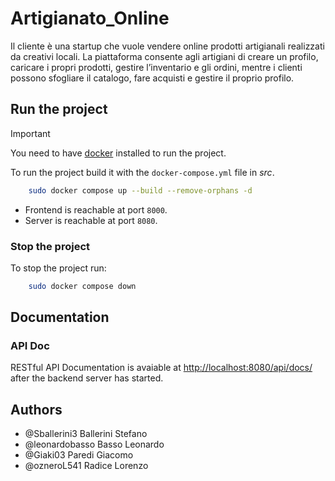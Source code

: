 # Artigianato_Online
Il cliente è una startup che vuole vendere online prodotti artigianali realizzati da creativi locali. La piattaforma consente agli artigiani di creare un profilo, caricare i propri prodotti, gestire l’inventario e gli ordini, mentre i clienti possono sfogliare il catalogo, fare acquisti e gestire il proprio profilo.

## Run the project
> [!important]  
> You need to have [docker](https://www.docker.com/) installed to run the project.

To run the project build it with the `docker-compose.yml` file in *src*.
```sh
    sudo docker compose up --build --remove-orphans -d
```
- Frontend is reachable at port `8000`.
- Server is reachable at port `8080`.

### Stop the project
To stop the project run:
```sh
    sudo docker compose down
```

## Documentation
### API Doc
RESTful API Documentation is avaiable at <http://localhost:8080/api/docs/> after the backend server has started.

## Authors
- @Sballerini3    Ballerini Stefano
- @leonardobasso    Basso Leonardo
- @Giaki03  Paredi Giacomo
- @ozneroL541   Radice Lorenzo
